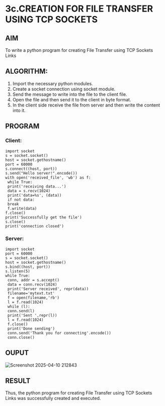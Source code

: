 # 3c.CREATION FOR FILE TRANSFER USING TCP SOCKETS
## AIM
To write a python program for creating File Transfer using TCP Sockets Links
## ALGORITHM:
1. Import the necessary python modules.
2. Create a socket connection using socket module.
3. Send the message to write into the file to the client file.
4. Open the file and then send it to the client in byte format.
5. In the client side receive the file from server and then write the content into it.
## PROGRAM
### Client:
```
import socket
s = socket.socket()
host = socket.gethostname()
port = 60000
s.connect((host, port))
s.send("Hello server!".encode())
with open('received_file', 'wb') as f:
 while True:
 print('receiving data...')
 data = s.recv(1024)
 print('data=%s', (data))
 if not data:
 break
 f.write(data)
f.close()
print('Successfully get the file')
s.close()
print('connection closed')
```
### Server:
```
import socket
port = 60000
s = socket.socket()
host = socket.gethostname()
s.bind((host, port))
s.listen(5)
while True:
 conn, addr = s.accept()
 data = conn.recv(1024)
 print('Server received', repr(data))
 filename='mytext.txt'
 f = open(filename,'rb')
 l = f.read(1024)
 while (l):
 conn.send(l)
 print('Sent ',repr(l))
 l = f.read(1024)
 f.close()
 print('Done sending')
 conn.send('Thank you for connecting'.encode())
 conn.close()
```
## OUPUT
![Screenshot 2025-04-10 212843](https://github.com/user-attachments/assets/731fd335-05e6-4a29-beea-f98523d01a0a)

## RESULT
Thus, the python program for creating File Transfer using TCP Sockets Links was 
successfully created and executed.
